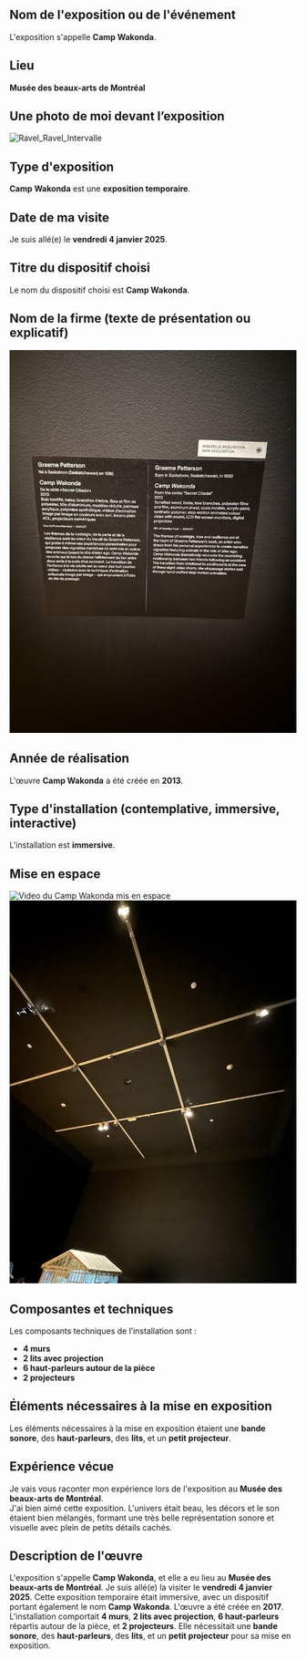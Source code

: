 
## Nom de l'exposition ou de l'événement
L'exposition s'appelle **Camp Wakonda**.

## Lieu
**Musée des beaux-arts de Montréal**

## Une photo de moi devant l’exposition  
![Ravel_Ravel_Intervalle](Media/Ravel_Ravel_Intervalle/Moi_devant_l'entrée.jpg)

## Type d'exposition  
**Camp Wakonda** est une **exposition temporaire**.

## Date de ma visite  
Je suis allé(e) le **vendredi 4 janvier 2025**.

## Titre du dispositif choisi  
Le nom du dispositif choisi est **Camp Wakonda**.

## Nom de la firme (texte de présentation ou explicatif)  
![Camp_Wakonda](Media/Camp_Wakonda/Camp_wakonda_frime-min.jpg)  


## Année de réalisation  
L'œuvre **Camp Wakonda** a été créée en **2013**.

## Type d'installation (contemplative, immersive, interactive)  
L'installation est **immersive**.

## Mise en espace  
![Video du Camp Wakonda mis en espace](https://youtube.com/shorts/vpuzWSn8ivg)
![Camp_Wakonda](Media/Camp_Wakonda/Camp_wakonda_diposition-min.jpg)  

## Composantes et techniques  
Les composants techniques de l’installation sont :  
- **4 murs**  
- **2 lits avec projection**  
- **6 haut-parleurs autour de la pièce**  
- **2 projecteurs**    

## Éléments nécessaires à la mise en exposition  
Les éléments nécessaires à la mise en exposition étaient une **bande sonore**, des **haut-parleurs**, des **lits**, et un **petit projecteur**.

## Expérience vécue  
Je vais vous raconter mon expérience lors de l'exposition au **Musée des beaux-arts de Montréal**.  
J'ai bien aimé cette exposition. L'univers était beau, les décors et le son étaient bien mélangés, formant une très belle représentation sonore et visuelle avec plein de petits détails cachés.

## Description de l'œuvre  
L'exposition s'appelle **Camp Wakonda**, et elle a eu lieu au **Musée des beaux-arts de Montréal**. Je suis allé(e) la visiter le **vendredi 4 janvier 2025**. Cette exposition temporaire était immersive, avec un dispositif portant également le nom **Camp Wakonda**. L'œuvre a été créée en **2017**. L'installation comportait **4 murs**, **2 lits avec projection**, **6 haut-parleurs** répartis autour de la pièce, et **2 projecteurs**. Elle nécessitait une **bande sonore**, des **haut-parleurs**, des **lits**, et un **petit projecteur** pour sa mise en exposition.



